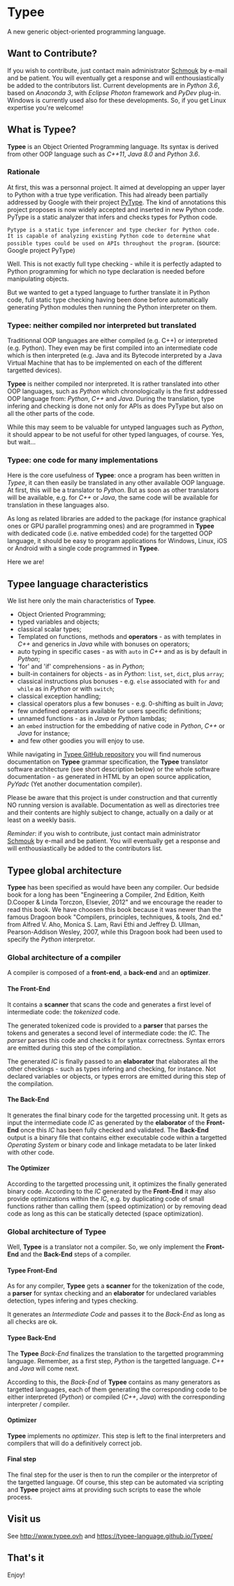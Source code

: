 # Typee

A new generic object-oriented programming language.


## Want to Contribute?

If you wish to contribute, just contact main administrator [Schmouk](mailto:ph.schmouker@yahoo.fr) by e-mail and be patient. You will eventually get a response and will enthousiastically be added to the contributors list.
Current developments are in _Python 3.6_, based on _Anaconda 3_, with _Eclipse Photon_ framework and _PyDev_ plug-in.
Windows is currently used also for these developments. So, if you get Linux expertise you're welcome!


## What is Typee?

__Typee__ is an Object Oriented Programming language. Its syntax is derived from other OOP language such as _C++11_, _Java 8.0_ and _Python 3.6_.


### Rationale

At first, this was a personnal project. It aimed at developping an upper layer to Python with a true type verification. This had already been partially addressed by Google with their project [PyType](https://opensource.google.com/projects/pytype). The kind of annotations this project proposes is now widely accepted and inserted in new Python code. PyType is a static analyzer that infers and checks types for Python code.

```Pytype is a static type inferencer and type checker for Python code. It is capable of analyzing existing Python code to determine what possible types could be used on APIs throughout the program.``` (source: Google project PyType)

Well. This is not exactly full type checking - while it is perfectly adapted to Python programming for which no type declaration is needed before manipulating objects.

But we wanted to get a typed language to further translate it in Python code, full static type checking having been done before automatically generating Python modules then running the Python interpreter on them.


### Typee: neither compiled nor interpreted but translated

Traditionnal OOP languages are either compiled (e.g. C++) or interpreted (e.g. Python). They even may be first compiled into an intermediate code which is then interpreted (e.g. Java and its Bytecode interpreted by a Java Virtual Machine that has to be implemented on each of the different targetted devices).

__Typee__ is neither compiled nor interpreted. It is rather translated into other OOP languages, such as _Python_ which chronologically is the first addressed OOP language from: _Python_, _C++_ and _Java_. During the translation, type infering and checking is done not only for APIs as does PyType but also on all the other parts of the code.

While this may seem to be valuable for untyped languages such as _Python_, it should appear to be not useful for other typed languages, of course.
Yes, but wait...


### Typee: one code for many implementations

Here is the core usefulness of __Typee__: once a program has been written in _Typee_, it can then easily be translated in any other available OOP language. At first, this will be a translator to _Python_. But as soon as other translators will be available, e.g. for _C++_ or _Java_, the same code will be available for translation in these languages also.

As long as related libraries are added to the package (for instance graphical ones or GPU parallel programming ones) and are programmed in __Typee__ with dedicated code (i.e. native embedded code) for the targetted OOP language, it should be easy to program applications for Windows, Linux, iOS or Android with a single code programmed in __Typee__.

Here we are!


## Typee language characteristics

We list here only the main characteristics of __Typee__.

- Object Oriented Programming;
- typed variables and objects;
- classical scalar types;
- Templated on functions, methods and __operators__ - as with templates in _C++_ and generics in _Java_ while with bonuses on operators;
- auto typing in specific cases - as with `auto` in _C++_ and as is by default in _Python_;
- 'for' and 'if' comprehensions - as in _Python_;
- built-in containers for objects - as in _Python_: `list`, `set`, `dict`, plus `array`;
- classical instructions plus bonuses - e.g. `else` associated with `for` and `while` as in _Python_ or with `switch`;
- classical exception handling;
- classical operators plus a few bonuses - e.g. 0-shifting as built in _Java_;
- few undefined operators available for users specific definitions;
- unnamed functions - as in _Java_ or _Python_ lambdas;
- an `embed` instruction for the embedding of native code in _Python_, _C++_ or _Java_ for instance;
- and few other goodies you will enjoy to use.

While navigating in [Typee GitHub repository](https://github.com/schmouk/Typee) you will find numerous documentation on __Typee__ grammar specification, the __Typee__ translator software architecture (see short description below) or the whole software documentation - as generated in HTML by an open source application, _PyYadc_ (Yet another documentation compiler).

Please be aware that this project is under construction and that currently NO running version is available. Documentation as well as directories tree and their contents are highly subject to change, actually on a daily or at least on a weekly basis.

_Reminder_: if you wish to contribute, just contact main administrator [Schmouk](mailto:ph.schmouker@yahoo.fr) by e-mail and be patient. You will eventually get a response and will enthousiastically be added to the contributors list.



## Typee global architecture

__Typee__ has been specified as would have been any compiler. Our bedside book for a long has been "Engineering a Compiler, 2nd Edition, Keith D.Cooper & Linda Torczon, Elsevier, 2012" and we encourage the reader to read this book.
We have choosen this book because it was newer than the famous Dragoon book "Compilers, principles, techniques, & tools, 2nd ed." from Alfred V. Aho, Monica S. Lam, Ravi Ethi and Jeffrey D. Ullman, Pearson-Addison Wesley, 2007, while this Dragoon book had been used to specify the _Python_ interpretor.


### Global architecture of a compiler

A compiler is composed of a __front-end__, a __back-end__ and an __optimizer__.


#### The Front-End

It contains a __scanner__ that scans the code and generates a first level of intermediate code: the _tokenized_ code.

The generated tokenized code is provided to a __parser__ that parses the tokens and generates a second level of intermediate code: the _IC_. The _parser_ parses this code and checks it for syntax correctness. Syntax errors are emitted during this step of the compilation.

The generated _IC_ is finally passed to an __elaborator__ that elaborates all the other checkings - such as types infering and checking, for instance. Not declared variables or objects, or types errors are emitted during this step of the compilation.


#### The Back-End

It generates the final binary code for the targetted processing unit. It gets as input the intermediate code _IC_ as generated by the __elaborator__ of the __Front-End__ once this _IC_ has been fully checked and validated. The __Back-End__ output is a binary file that contains either executable code within a targetted _Operating System_ or binary code and linkage metadata to be later linked with other code.


#### The Optimizer

According to the targetted processing unit, it optimizes the finally generated binary code. According to the _IC_ generated by the __Front-End__ it may also provide optimizations within the _IC_, e.g. by duplicating code of small functions rather than calling them (speed optimization) or by removing dead code as long as this can be statically detected (space optimization).


### Global architecture of Typee

Well, __Typee__ is a translator not a compiler. So, we only implement the __Front-End__ and the __Back-End__ steps of a compiler.


#### Typee Front-End

As for any compiler, __Typee__ gets a __scanner__ for the tokenization of the code, a __parser__ for syntax checking and an __elaborator__ for undeclared variables detection, types infering and types checking.

It generates an _Intermediate Code_ and passes it to the _Back-End_ as long as all checks are ok.


#### Typee Back-End

The __Typee__ _Back-End_ finalizes the translation to the targetted programming language. Remember, as a first step, _Python_ is the targetted language. _C++_ and _Java_ will come next.

According to this, the _Back-End_ of __Typee__ contains as many generators as targetted languages, each of them generating the corresponding code to be either interpreted (_Python_) or compiled (_C++_, _Java_) with the corresponding interpreter / compiler.


#### Optimizer

__Typee__ implements no _optimizer_. This step is left to the final interpreters and compilers that will do a definitively correct  job.


#### Final step

The final step for the user is then to run the compiler or the interpretor of the targetted language. Of course, this step can be automated via scripting and __Typee__ project aims at providing such scripts to ease the whole process.


## Visit us

See http://www.typee.ovh and  https://typee-language.github.io/Typee/


## That's it

Enjoy!
